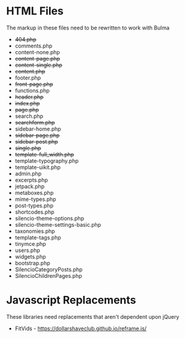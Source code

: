 # HTML Files
The markup in these files need to be rewritten to work with Bulma

* ~~404.php~~
* comments.php
* content-none.php
* ~~content-page.php~~
* ~~content-single.php~~
* ~~content.php~~
* footer.php
* ~~front-page.php~~
* functions.php
* ~~header.php~~
* ~~index.php~~
* ~~page.php~~
* search.php
* ~~searchform.php~~
* sidebar-home.php
* ~~sidebar-page.php~~
* ~~sidebar-post.php~~
* ~~single.php~~
* ~~template-full_width.php~~
* template-typography.php
* template-uikit.php
* admin.php
* excerpts.php
* jetpack.php
* metaboxes.php
* mime-types.php
* post-types.php
* shortcodes.php
* silencio-theme-options.php
* silencio-theme-settings-basic.php
* taxonomies.php
* template-tags.php
* tinymce.php
* users.php
* widgets.php
* bootstrap.php
* SilencioCategoryPosts.php
* SilencioChildrenPages.php

# Javascript Replacements
These libraries need replacements that aren't dependent upon jQuery

* FitVids - https://dollarshaveclub.github.io/reframe.js/
